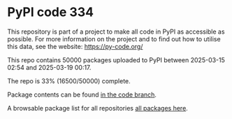 # PyPI code 334

This repository is part of a project to make all code in PyPI as accessible as possible. For more information 
on the project and to find out how to utilise this data, see the website: https://py-code.org/

This repo contains 50000 packages uploaded to PyPI between 
2025-03-15 02:54 and 2025-03-19 00:17.

The repo is 33% (16500/50000) complete.

Package contents can be found [in the code branch](https://github.com/pypi-data/pypi-mirror-334/tree/code/packages).

A browsable package list for all repositories [all packages here](https://py-code.org/repositories/pypi-mirror-334).


